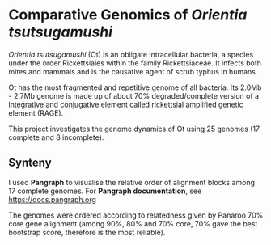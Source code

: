 # Comparative Genomics of *Orientia tsutsugamushi*

*Orientia tsutsugamushi* (Ot) is an obligate intracellular bacteria, a species under the order Rickettsiales within the family Rickettsiaceae. It infects both mites and mammals and is the causative agent of scrub typhus in humans. <br>

Ot has the most fragmented and repetitive genome of all bacteria. Its 2.0Mb - 2.7Mb genome is made up of about 70% degraded/complete version of a integrative and conjugative element called rickettsial amplified genetic element (RAGE). <br>

This project investigates the genome dynamics of Ot using 25 genomes (17 complete and 8 incomplete).<br>

## Synteny
I used **Pangraph** to visualise the relative order of alignment blocks among 17 complete genomes. For **Pangraph documentation**, see <https://docs.pangraph.org><br>

The genomes were ordered according to relatedness given by Panaroo 70% core gene alignment (among 90%, 80% and 70% core, 70% gave the best bootstrap score, therefore is the most reliable).
